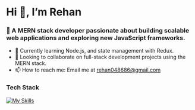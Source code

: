  # Hi 👋, I’m Rehan
### 👀 A MERN stack developer passionate about building scalable web applications and exploring new JavaScript frameworks.
- 🌱 Currently learning Node.js, and state management with Redux.
- 💞️ Looking to collaborate on full-stack development projects using the MERN stack.
- 📫 How to reach me: Email me at rehan048686@gmail.com
### Tech Stack
[![My Skills](https://skillicons.dev/icons?i=js,react,nodejs,express,mongodb,mysql,redux,tailwind)](https://skillicons.dev)
